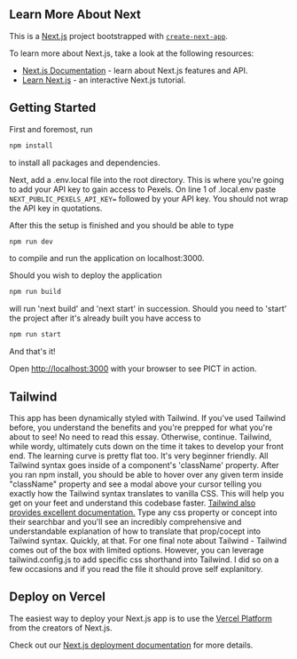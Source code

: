 ## Learn More About Next

This is a [Next.js](https://nextjs.org/) project bootstrapped with [`create-next-app`](https://github.com/vercel/next.js/tree/canary/packages/create-next-app).

To learn more about Next.js, take a look at the following resources:

- [Next.js Documentation](https://nextjs.org/docs) - learn about Next.js features and API.
- [Learn Next.js](https://nextjs.org/learn) - an interactive Next.js tutorial.


## Getting Started

First and foremost, run 
```bash
npm install
```
to install all packages and dependencies.

Next, add a .env.local file into the root directory.
This is where you're going to add your API key to gain access to Pexels.
On line 1 of .local.env paste ```NEXT_PUBLIC_PEXELS_API_KEY=``` followed by your API key. You should not wrap the API key in quotations.

After this the setup is finished and you should be able to type
```bash
npm run dev
```
to compile and run the application on localhost:3000.

Should you wish to deploy the application
```bash
npm run build
```
will run 'next build' and 'next start' in succession.
Should you need to 'start' the project after it's already built you have access to
```bash
npm run start
```

And that's it!

Open [http://localhost:3000](http://localhost:3000) with your browser to see PICT in action.


## Tailwind
This app has been dynamically styled with Tailwind. 
If you've used Tailwind before, you understand the benefits and you're prepped for what you're about to see! No need to read this essay.
Otherwise, continue.
Tailwind, while wordy, ultimately cuts down on the time it takes to develop your front end. The learning curve is pretty flat too. It's very beginner friendly.
All Tailwind syntax goes inside of a component's 'className' property.
After you ran npm install, you should be able to hover over any given term inside "className" property and see a modal above your cursor telling you exactly how the Tailwind syntax translates to vanilla CSS.
This will help you get on your feet and understand this codebase faster.
[Tailwind also provides excellent documentation.](https://tailwindcss.com/docs/installation) 
Type any css property or concept into their searchbar and you'll see an incredibly comprehensive and understandable explanation of how to translate that prop/cocept into Tailwind syntax. Quickly, at that.
For one final note about Tailwind - Tailwind comes out of the box with limited options. However, you can leverage tailwind.config.js to add specific css shorthand into Tailwind. I did so on a few occasions and if you read the file it should prove self explanitory.


## Deploy on Vercel

The easiest way to deploy your Next.js app is to use the [Vercel Platform](https://vercel.com/new?utm_medium=default-template&filter=next.js&utm_source=create-next-app&utm_campaign=create-next-app-readme) from the creators of Next.js.

Check out our [Next.js deployment documentation](https://nextjs.org/docs/deployment) for more details.
